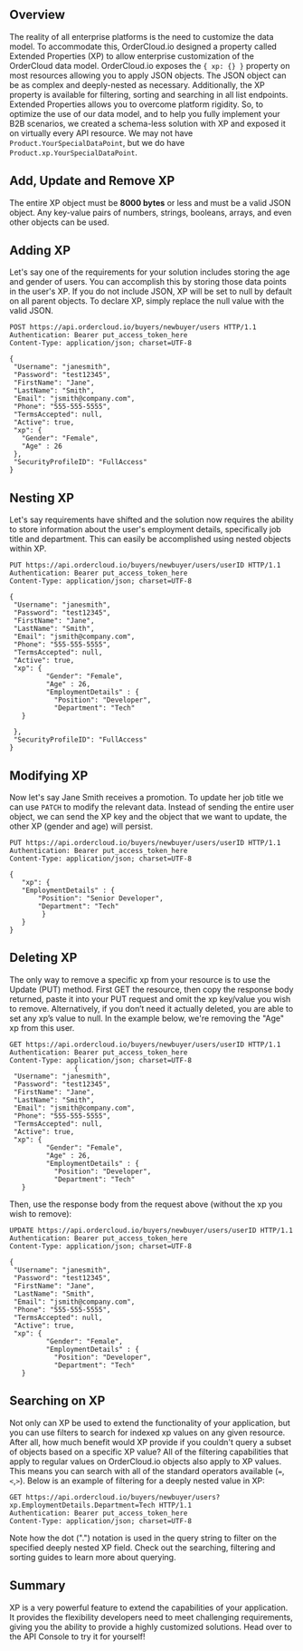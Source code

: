   
  
## Overview

The reality of all enterprise platforms is the need to customize the data
model. To accommodate this, OrderCloud.io designed a property called Extended
Properties (XP) to allow enterprise customization of the OrderCloud data
model. OrderCloud.io exposes the `{ xp: {} }` property on most resources
allowing you to apply JSON objects. The JSON object can be as complex and
deeply-nested as necessary. Additionally, the XP property is available for
filtering, sorting and searching in all list endpoints. Extended Properties
allows you to overcome platform rigidity. So, to optimize the use of our data
model, and to help you fully implement your B2B scenarios, we created a
schema-less solution with XP and exposed it on virtually every API resource.
We may not have `Product.YourSpecialDataPoint`, but we do have
`Product.xp.YourSpecialDataPoint`.

## Add, Update and Remove XP

The entire XP object must be **8000 bytes** or less and must be a valid JSON
object. Any key-value pairs of numbers, strings, booleans, arrays, and even
other objects can be used.

## Adding XP

Let's say one of the requirements for your solution includes storing the age
and gender of users. You can accomplish this by storing those data points in
the user's XP. If you do not include JSON, XP will be set to null by default
on all parent objects. To declare XP, simply replace the null value with the
valid JSON.

    
    
    POST https://api.ordercloud.io/buyers/newbuyer/users HTTP/1.1
    Authentication: Bearer put_access_token_here
    Content-Type: application/json; charset=UTF-8
    
    {
     "Username": "janesmith",
     "Password": "test12345",
     "FirstName": "Jane",
     "LastName": "Smith",
     "Email": "jsmith@company.com",
     "Phone": "555-555-5555",
     "TermsAccepted": null,
     "Active": true,
     "xp": {
       "Gender": "Female",
       "Age" : 26
     },
     "SecurityProfileID": "FullAccess"
    }
    

## Nesting XP

Let's say requirements have shifted and the solution now requires the ability
to store information about the user's employment details, specifically job
title and department. This can easily be accomplished using nested objects
within XP.

    
    
    PUT https://api.ordercloud.io/buyers/newbuyer/users/userID HTTP/1.1
    Authentication: Bearer put_access_token_here
    Content-Type: application/json; charset=UTF-8
    
    {
     "Username": "janesmith",
     "Password": "test12345",
     "FirstName": "Jane",
     "LastName": "Smith",
     "Email": "jsmith@company.com",
     "Phone": "555-555-5555",
     "TermsAccepted": null,
     "Active": true,
     "xp": {
             "Gender": "Female",
             "Age" : 26,
             "EmploymentDetails" : {
               "Position": "Developer",
               "Department": "Tech"
       }
    
     },
     "SecurityProfileID": "FullAccess"
    }
    

## Modifying XP

Now let's say Jane Smith receives a promotion. To update her job title we can
use `PATCH` to modify the relevant data. Instead of sending the entire user
object, we can send the XP key and the object that we want to update, the
other XP (gender and age) will persist.

    
    
    PUT https://api.ordercloud.io/buyers/newbuyer/users/userID HTTP/1.1
    Authentication: Bearer put_access_token_here
    Content-Type: application/json; charset=UTF-8
    
    {
       "xp": {
       "EmploymentDetails" : {
           "Position": "Senior Developer",
           "Department": "Tech"
            }
       }
    }
    

## Deleting XP

The only way to remove a specific xp from your resource is to use the Update
(PUT) method. First GET the resource, then copy the response body returned,
paste it into your PUT request and omit the xp key/value you wish to remove.
Alternatively, if you don’t need it actually deleted, you are able to set any
xp’s value to null. In the example below, we're removing the "Age" xp from
this user.

    
    
    GET https://api.ordercloud.io/buyers/newbuyer/users/userID HTTP/1.1
    Authentication: Bearer put_access_token_here
    Content-Type: application/json; charset=UTF-8
                    {
     "Username": "janesmith",
     "Password": "test12345",
     "FirstName": "Jane",
     "LastName": "Smith",
     "Email": "jsmith@company.com",
     "Phone": "555-555-5555",
     "TermsAccepted": null,
     "Active": true,
     "xp": {
             "Gender": "Female",
             "Age" : 26,
             "EmploymentDetails" : {
               "Position": "Developer",
               "Department": "Tech"
       }
                
            

Then, use the response body from the request above (without the xp you wish to
remove):

    
    
    UPDATE https://api.ordercloud.io/buyers/newbuyer/users/userID HTTP/1.1
    Authentication: Bearer put_access_token_here
    Content-Type: application/json; charset=UTF-8 
    
    {
     "Username": "janesmith",
     "Password": "test12345",
     "FirstName": "Jane",
     "LastName": "Smith",
     "Email": "jsmith@company.com",
     "Phone": "555-555-5555",
     "TermsAccepted": null,
     "Active": true,
     "xp": {
             "Gender": "Female",
             "EmploymentDetails" : {
               "Position": "Developer",
               "Department": "Tech"
       }
    

## Searching on XP

Not only can XP be used to extend the functionality of your application, but
you can use filters to search for indexed xp values on any given resource.
After all, how much benefit would XP provide if you couldn't query a subset of
objects based on a specific XP value? All of the filtering capabilities that
apply to regular values on OrderCloud.io objects also apply to XP values. This
means you can search with all of the standard operators available
(`=`,`<`,`>`). Below is an example of filtering for a deeply nested value in
XP:

    
    
    GET https://api.ordercloud.io/buyers/newbuyer/users?xp.EmploymentDetails.Department=Tech HTTP/1.1
    Authentication: Bearer put_access_token_here
    Content-Type: application/json; charset=UTF-8
    

Note how the dot (".") notation is used in the query string to filter on the
specified deeply nested XP field. Check out the searching, filtering and
sorting guides to learn more about querying.

## Summary

XP is a very powerful feature to extend the capabilities of your application.
It provides the flexibility developers need to meet challenging requirements,
giving you the ability to provide a highly customized solutions. Head over to
the API Console to try it for yourself!

